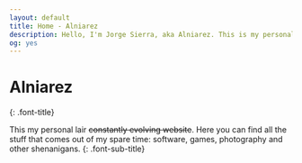 ```yaml
---
layout: default
title: Home - Alniarez
description: Hello, I'm Jorge Sierra, aka Alniarez. This is my personal website showcasing my games, software projects and other random shenanigans.
og: yes
---
```

# Alniarez
{: .font-title}

This my personal lair ~~constantly evolving website~~. Here you can find all the stuff that comes out of my spare time: software, games, photography and other shenanigans.
{: .font-sub-title}

